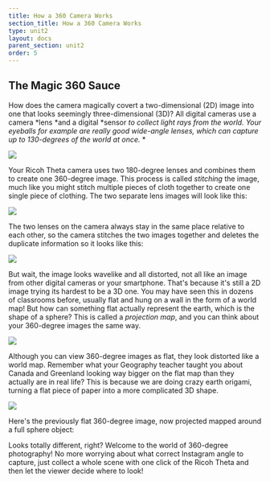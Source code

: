 ```yaml
---
title: How a 360 Camera Works
section_title: How a 360 Camera Works
type: unit2
layout: docs
parent_section: unit2
order: 5
---
```



## The Magic 360 Sauce 

How does the camera magically covert a two-dimensional (2D) image into one that looks seemingly three-dimensional (3D)?  All digital cameras use a camera *lens *and a digital *sensor *to collect light rays from the world.  Your eyeballs for example are really good wide-angle lenses, which can capture up to 130-degrees of the world at once.*  *

<img src="/images/docs/360_images/FOV.png">

Your Ricoh Theta camera uses two 180-degree lenses and combines them to create one 360-degree image.  This process is called *stitching* the image, much like you might stitch multiple pieces of cloth together to create one single piece of clothing.  The two separate lens images will look like this:

<img src="/images/docs/360_images/theta_example_frame.png">


The two lenses on the camera always stay in the same place relative to each other, so the camera stitches the two images together and deletes the duplicate information so it looks like this: 

<img src="/images/docs/360_images/theta_example_stitched_frame.png">

But wait, the image looks wavelike and all distorted, not all like an image from other digital cameras or your smartphone.  That's because it's still a 2D image trying its hardest to be a 3D one.  You may have seen this in dozens of classrooms before, usually flat and hung on a wall in the form of a world map!  But how can something flat actually represent the earth, which is the shape of a sphere?  This is called a *projection map*, and you can think about your 360-degree images the same way.  

<img src="/images/docs/360_images/Equirectangular_projection_SW.jpg">


Although you can view 360-degree images as flat, they look distorted like a world map.  Remember what your Geography teacher taught you about Canada and Greenland looking way bigger on the flat map than they actually are in real life?  This is because we are doing crazy earth origami, turning a flat piece of paper into a more complicated 3D shape.

<img src="/images/docs/360_images/Dymaxion_2003_animation_small1.gif">


Here's the previously flat 360-degree image, now projected mapped around a full sphere object:

<script src="//vizor.io/scripts/embed.js" data-vizorurl="//vizor.io/embed/codexter/360-lesson" ></script>

Looks totally different, right?  Welcome to the world of 360-degree photography! No more worrying about what correct Instagram angle to capture, just collect a whole scene with one click of the Ricoh Theta and then let the viewer decide where to look!  
